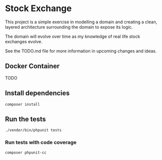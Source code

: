 # Stock Exchange

This project is a simple exercise in modelling a domain and creating a clean, layered architecture surrounding the domain to expose its logic.

The domain will evolve over time as my knowledge of real life stock exchanges evolve.

See the TODO.md file for more information in upcoming changes and ideas.

## Docker Container

TODO

## Install dependencies

`composer install`

## Run the tests

`./vendor/bin/phpunit tests`

### Run tests with code coverage

`composer phpunit-cc`

